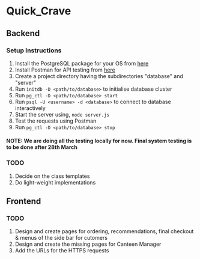 # Quick_Crave

## Backend

### Setup Instructions

1. Install the PostgreSQL package for your OS from [here](https://www.postgresql.org/download/)
2. Install Postman for API testing from [here](https://www.postman.com/downloads/)
3. Create a project directory having the subdirectories "database" and "server"
4. Run `initdb -D <path/to/database>` to initialise database cluster
5. Run `pg_ctl -D <path/to/database> start`
6. Run `psql -U <username> -d <database>` to connect to database interactively
7. Start the server using, `node server.js`
8. Test the requests using Postman
9. Run  `pg_ctl -D <path/to/database> stop`

#### NOTE: We are doing all the testing locally for now. Final system testing is to be done after 28th March

### TODO

1. Decide on the class templates
2. Do light-weight implementations

## Frontend

### TODO

1. Design and create pages for ordering, recommendations, final checkout & menus of the side bar for cutomers
2. Design and create the missing pages for Canteen Manager
3. Add the URLs for the HTTPS requests 
